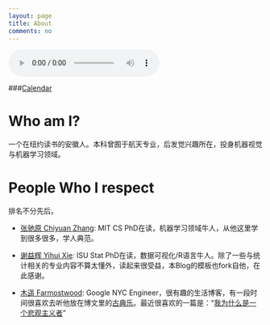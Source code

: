 ```yaml
---
layout: page
title: About
comments: no
---
```


<audio width="300" height="32" style="margin: auto; top: 0; right: 0; bottom: 0; left: 0;" controls="controls" name="media" src="/media/music/march_set.m4a"></audio>

###[Calendar](/about/calendar)

# Who am I?

一个在纽约读书的安徽人。本科曾囿于航天专业，后发觉兴趣所在，投身机器视觉与机器学习领域。


# People Who I respect

排名不分先后。

- [张驰原 Chiyuan Zhang][]: MIT CS PhD在读，机器学习领域牛人，从他这里学到很多很多，学人典范。

- [谢益辉 Yihui Xie][]: ISU Stat PhD在读，数据可视化/R语言牛人。除了一些与统计相关的专业内容不算太懂外，读起来很受益，本Blog的模板也fork自他，在此感谢。

- [木遥 Farmostwood][]: Google NYC Engineer，很有趣的生活博客，有一段时间很喜欢去听他放在博文里的[古典乐][]。最近很喜欢的一篇是：“[我为什么是一个悲观主义者][]”


[张驰原 Chiyuan Zhang]: http://freemind.pluskid.org/
[谢益辉 Yihui Xie]: http://yihui.name
[木遥 Farmostwood]: http://blog.farmostwood.net/
[古典乐]: http://blog.farmostwood.net/305.html
[我为什么是一个悲观主义者]: http://blog.farmostwood.net/697.html
